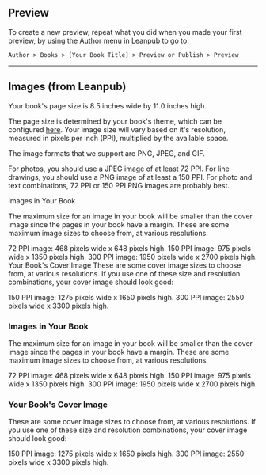 
## Preview 

To create a new preview, repeat what you did when you made your first preview, by using the Author menu in Leanpub to go to:

`Author > Books > [Your Book Title] > Preview or Publish > Preview`

***

## Images (from Leanpub)

Your book's page size is 8.5 inches wide by 11.0 inches high.

The page size is determined by your book's theme, which can be configured [here](https://leanpub.com/showingyourwork/theme). Your image size will vary based on it's resolution, measured in pixels per inch (PPI), multiplied by the available space.

The image formats that we support are PNG, JPEG, and GIF.

For photos, you should use a JPEG image of at least 72 PPI.
For line drawings, you should use a PNG image of at least a 150 PPI.
For photo and text combinations, 72 PPI or 150 PPI PNG images are probably best.

Images in Your Book

The maximum size for an image in your book will be smaller than the cover image since the pages in your book have a margin. These are some maximum image sizes to choose from, at various resolutions.

72 PPI image: 468 pixels wide x 648 pixels high.
150 PPI image: 975 pixels wide x 1350 pixels high.
300 PPI image: 1950 pixels wide x 2700 pixels high.
Your Book's Cover Image
These are some cover image sizes to choose from, at various resolutions. If you use one of these size and resolution combinations, your cover image should look good:

150 PPI image: 1275 pixels wide x 1650 pixels high.
300 PPI image: 2550 pixels wide x 3300 pixels high.

### Images in Your Book

The maximum size for an image in your book will be smaller than the cover image since the pages in your book have a margin. These are some maximum image sizes to choose from, at various resolutions.

72 PPI image: 468 pixels wide x 648 pixels high.
150 PPI image: 975 pixels wide x 1350 pixels high.
300 PPI image: 1950 pixels wide x 2700 pixels high.


### Your Book's Cover Image

These are some cover image sizes to choose from, at various resolutions. If you use one of these size and resolution combinations, your cover image should look good:

150 PPI image: 1275 pixels wide x 1650 pixels high.
300 PPI image: 2550 pixels wide x 3300 pixels high.
